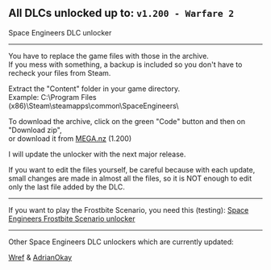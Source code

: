 ## All DLCs unlocked up to: `v1.200 - Warfare 2`

Space Engineers DLC unlocker

---

You have to replace the game files with those in the archive.  
If you mess with something, a backup is included so you don't have to recheck your files from Steam.

Extract the "Content" folder in your game directory.  
Example: C:\Program Files (x86)\Steam\steamapps\common\SpaceEngineers\

To download the archive, click on the green "Code" button and then on "Download zip",  
or download it from [MEGA.nz](https://mega.nz/file/SJ5mjBrS#OKCPP7PUhkyXudgVU3BOtJDDDFAj19RrYlkBWwXZoAg) (1.200)

I will update the unlocker with the next major release.

If you want to edit the files yourself, be careful because with each update, small changes are made in almost all the files, so it is NOT enough to edit only the last file added by the DLC.

---

If you want to play the Frostbite Scenario, you need this (testing): [Space Engineers Frostbite Scenario unlocker](https://github.com/Lamer87/Space-Engineers-Frostbite-Scenario-Unlocker)  

---

Other Space Engineers DLC unlockers which are currently updated:  

[Wref](https://github.com/wrefgtzweve/SpaceEngineersDLCUnlocker) & [AdrianOkay](https://github.com/AdrianOkay/SpaceEngineersDLC-Unlocker)  
